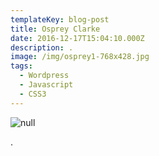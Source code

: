 ```yaml
---
templateKey: blog-post
title: Osprey Clarke
date: 2016-12-17T15:04:10.000Z
description: . 
image: /img/osprey1-768x428.jpg
tags:
  - Wordpress
  - Javascript
  - CSS3
---
```

![null](/img/osprey1-768x428.jpg)

.
